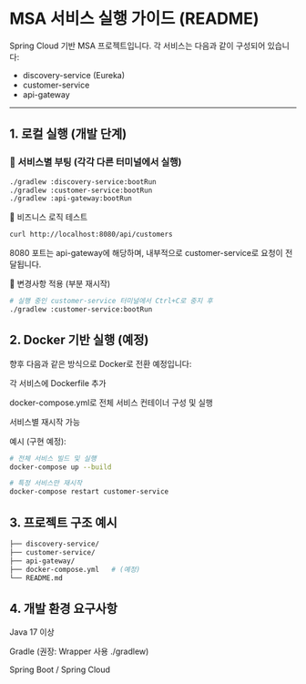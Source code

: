 # MSA 서비스 실행 가이드 (README)

Spring Cloud 기반 MSA 프로젝트입니다. 각 서비스는 다음과 같이 구성되어 있습니다:

- discovery-service (Eureka)
- customer-service
- api-gateway

---

## 1. 로컬 실행 (개발 단계)

### 🔹 서비스별 부팅 (각각 다른 터미널에서 실행)

```bash
./gradlew :discovery-service:bootRun
./gradlew :customer-service:bootRun
./gradlew :api-gateway:bootRun
```

🔹 비즈니스 로직 테스트
```bash
curl http://localhost:8080/api/customers
```
8080 포트는 api-gateway에 해당하며, 내부적으로 customer-service로 요청이 전달됩니다.

🔹 변경사항 적용 (부분 재시작)
```bash
# 실행 중인 customer-service 터미널에서 Ctrl+C로 중지 후
./gradlew :customer-service:bootRun
```

## 2. Docker 기반 실행 (예정)

향후 다음과 같은 방식으로 Docker로 전환 예정입니다:

각 서비스에 Dockerfile 추가

docker-compose.yml로 전체 서비스 컨테이너 구성 및 실행

서비스별 재시작 가능

예시 (구현 예정):

```bash
# 전체 서비스 빌드 및 실행
docker-compose up --build

# 특정 서비스만 재시작
docker-compose restart customer-service
```

## 3. 프로젝트 구조 예시
```bash
├── discovery-service/
├── customer-service/
├── api-gateway/
├── docker-compose.yml   # (예정)
└── README.md
```

## 4. 개발 환경 요구사항
Java 17 이상

Gradle (권장: Wrapper 사용 ./gradlew)

Spring Boot / Spring Cloud